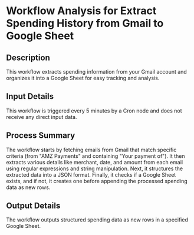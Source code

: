 # Workflow Analysis for Extract Spending History from Gmail to Google Sheet

## Description
This workflow extracts spending information from your Gmail account and organizes it into a Google Sheet for easy tracking and analysis.

## Input Details
This workflow is triggered every 5 minutes by a Cron node and does not receive any direct input data.

## Process Summary
The workflow starts by fetching emails from Gmail that match specific criteria (from "AMZ Payments" and containing "Your payment of"). It then extracts various details like merchant, date, and amount from each email using regular expressions and string manipulation. Next, it structures the extracted data into a JSON format. Finally, it checks if a Google Sheet exists, and if not, it creates one before appending the processed spending data as new rows.

## Output Details
The workflow outputs structured spending data as new rows in a specified Google Sheet.
